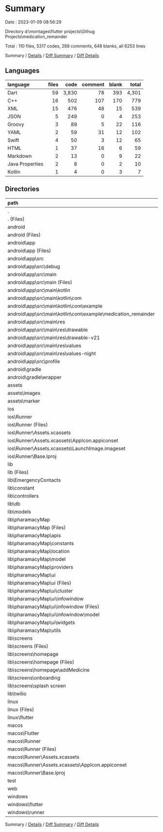# Summary

Date : 2023-01-09 08:56:29

Directory d:\\montages\\flutter projects\\Githug Projects\\medication_remainder

Total : 110 files,  5317 codes, 288 comments, 648 blanks, all 6253 lines

Summary / [Details](details.md) / [Diff Summary](diff.md) / [Diff Details](diff-details.md)

## Languages
| language | files | code | comment | blank | total |
| :--- | ---: | ---: | ---: | ---: | ---: |
| Dart | 59 | 3,830 | 78 | 393 | 4,301 |
| C++ | 16 | 502 | 107 | 170 | 779 |
| XML | 15 | 476 | 48 | 15 | 539 |
| JSON | 5 | 249 | 0 | 4 | 253 |
| Groovy | 3 | 89 | 5 | 22 | 116 |
| YAML | 2 | 59 | 31 | 12 | 102 |
| Swift | 4 | 50 | 3 | 12 | 65 |
| HTML | 1 | 37 | 16 | 6 | 59 |
| Markdown | 2 | 13 | 0 | 9 | 22 |
| Java Properties | 2 | 8 | 0 | 2 | 10 |
| Kotlin | 1 | 4 | 0 | 3 | 7 |

## Directories
| path | files | code | comment | blank | total |
| :--- | ---: | ---: | ---: | ---: | ---: |
| . | 110 | 5,317 | 288 | 648 | 6,253 |
| . (Files) | 3 | 69 | 31 | 19 | 119 |
| android | 13 | 168 | 51 | 39 | 258 |
| android (Files) | 3 | 38 | 0 | 10 | 48 |
| android\\app | 9 | 125 | 51 | 28 | 204 |
| android\\app (Files) | 1 | 54 | 5 | 13 | 72 |
| android\\app\\src | 8 | 71 | 46 | 15 | 132 |
| android\\app\\src\\debug | 1 | 4 | 4 | 1 | 9 |
| android\\app\\src\\main | 6 | 63 | 38 | 13 | 114 |
| android\\app\\src\\main (Files) | 1 | 33 | 6 | 4 | 43 |
| android\\app\\src\\main\\kotlin | 1 | 4 | 0 | 3 | 7 |
| android\\app\\src\\main\\kotlin\\com | 1 | 4 | 0 | 3 | 7 |
| android\\app\\src\\main\\kotlin\\com\\example | 1 | 4 | 0 | 3 | 7 |
| android\\app\\src\\main\\kotlin\\com\\example\\medication_remainder | 1 | 4 | 0 | 3 | 7 |
| android\\app\\src\\main\\res | 4 | 26 | 32 | 6 | 64 |
| android\\app\\src\\main\\res\\drawable | 1 | 4 | 7 | 2 | 13 |
| android\\app\\src\\main\\res\\drawable-v21 | 1 | 4 | 7 | 2 | 13 |
| android\\app\\src\\main\\res\\values | 1 | 9 | 9 | 1 | 19 |
| android\\app\\src\\main\\res\\values-night | 1 | 9 | 9 | 1 | 19 |
| android\\app\\src\\profile | 1 | 4 | 4 | 1 | 9 |
| android\\gradle | 1 | 5 | 0 | 1 | 6 |
| android\\gradle\\wrapper | 1 | 5 | 0 | 1 | 6 |
| assets | 6 | 6 | 0 | 0 | 6 |
| assets\\images | 1 | 1 | 0 | 0 | 1 |
| assets\\marker | 5 | 5 | 0 | 0 | 5 |
| ios | 7 | 222 | 2 | 9 | 233 |
| ios\\Runner | 7 | 222 | 2 | 9 | 233 |
| ios\\Runner (Files) | 2 | 13 | 0 | 3 | 16 |
| ios\\Runner\\Assets.xcassets | 3 | 148 | 0 | 4 | 152 |
| ios\\Runner\\Assets.xcassets\\AppIcon.appiconset | 1 | 122 | 0 | 1 | 123 |
| ios\\Runner\\Assets.xcassets\\LaunchImage.imageset | 2 | 26 | 0 | 3 | 29 |
| ios\\Runner\\Base.lproj | 2 | 61 | 2 | 2 | 65 |
| lib | 58 | 3,816 | 68 | 386 | 4,270 |
| lib (Files) | 1 | 51 | 1 | 4 | 56 |
| lib\\EmergencyContacts | 1 | 106 | 1 | 10 | 117 |
| lib\\constant | 7 | 277 | 2 | 34 | 313 |
| lib\\controllers | 2 | 80 | 0 | 15 | 95 |
| lib\\db | 1 | 55 | 0 | 11 | 66 |
| lib\\models | 8 | 578 | 35 | 61 | 674 |
| lib\\pharamacyMap | 23 | 1,072 | 4 | 132 | 1,208 |
| lib\\pharamacyMap (Files) | 1 | 0 | 0 | 2 | 2 |
| lib\\pharamacyMap\\apis | 2 | 92 | 0 | 15 | 107 |
| lib\\pharamacyMap\\constants | 6 | 72 | 0 | 10 | 82 |
| lib\\pharamacyMap\\location | 1 | 86 | 0 | 10 | 96 |
| lib\\pharamacyMap\\model | 1 | 15 | 0 | 4 | 19 |
| lib\\pharamacyMap\\providers | 2 | 82 | 0 | 20 | 102 |
| lib\\pharamacyMap\\ui | 8 | 674 | 4 | 60 | 738 |
| lib\\pharamacyMap\\ui (Files) | 1 | 291 | 0 | 16 | 307 |
| lib\\pharamacyMap\\ui\\cluster | 2 | 143 | 4 | 12 | 159 |
| lib\\pharamacyMap\\ui\\infowindow | 3 | 181 | 0 | 23 | 204 |
| lib\\pharamacyMap\\ui\\infowindow (Files) | 2 | 125 | 0 | 9 | 134 |
| lib\\pharamacyMap\\ui\\infowindow\\model | 1 | 56 | 0 | 14 | 70 |
| lib\\pharamacyMap\\ui\\widgets | 2 | 59 | 0 | 9 | 68 |
| lib\\pharamacyMap\\utils | 2 | 51 | 0 | 11 | 62 |
| lib\\screens | 13 | 1,534 | 25 | 106 | 1,665 |
| lib\\screens (Files) | 8 | 758 | 16 | 48 | 822 |
| lib\\screens\\homepage | 2 | 507 | 8 | 38 | 553 |
| lib\\screens\\homepage (Files) | 1 | 273 | 7 | 20 | 300 |
| lib\\screens\\homepage\\addMedicine | 1 | 234 | 1 | 18 | 253 |
| lib\\screens\\onboarding | 2 | 221 | 1 | 13 | 235 |
| lib\\screens\\splash screen | 1 | 48 | 0 | 7 | 55 |
| lib\\twilio | 2 | 63 | 0 | 13 | 76 |
| linux | 5 | 94 | 27 | 38 | 159 |
| linux (Files) | 3 | 86 | 18 | 27 | 131 |
| linux\\flutter | 2 | 8 | 9 | 11 | 28 |
| macos | 5 | 449 | 3 | 12 | 464 |
| macos\\Flutter | 1 | 18 | 3 | 4 | 25 |
| macos\\Runner | 4 | 431 | 0 | 8 | 439 |
| macos\\Runner (Files) | 2 | 20 | 0 | 6 | 26 |
| macos\\Runner\\Assets.xcassets | 1 | 68 | 0 | 1 | 69 |
| macos\\Runner\\Assets.xcassets\\AppIcon.appiconset | 1 | 68 | 0 | 1 | 69 |
| macos\\Runner\\Base.lproj | 1 | 343 | 0 | 1 | 344 |
| test | 1 | 14 | 10 | 7 | 31 |
| web | 2 | 72 | 16 | 7 | 95 |
| windows | 10 | 407 | 80 | 131 | 618 |
| windows\\flutter | 2 | 11 | 9 | 11 | 31 |
| windows\\runner | 8 | 396 | 71 | 120 | 587 |

Summary / [Details](details.md) / [Diff Summary](diff.md) / [Diff Details](diff-details.md)